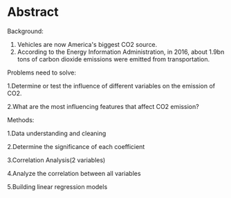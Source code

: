 # Abstract
Background:  

1. Vehicles are now America's biggest CO2 source.
2. According to the Energy Information Administration, in 2016, about 1.9bn tons of carbon dioxide emissions were emitted from transportation.

Problems need to solve:

1.Determine or test the influence of different variables on the emission of CO2.

2.What are the most influencing features that affect CO2 emission?

Methods:

1.Data understanding and cleaning

2.Determine the significance of each coefficient

3.Correlation Analysis(2 variables)

4.Analyze the correlation between all variables

5.Building linear regression models

